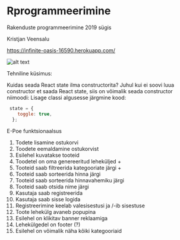# Rprogrammeerimine
Rakenduste programmeerimine 2019 sügis


Kristjan Veensalu 


https://infinite-oasis-16590.herokuapp.com/


![alt text](https://i.redd.it/4orx0op2b7o31.jpg)

Tehniline küsimus: 

Kuidas seada React state ilma constructorita?
Juhul kui ei soovi luua constructor et saada React state, siis on võimalik seada constructor niimoodi: 
Lisage classi algusesse järgmine kood: 
```javascript
 state = {
    toggle: true,
  };
```


E-Poe funktsionaalsus

1. Todete lisamine ostukorvi
2. Toodete eemaldamine ostukorvist
3. Esilehel kuvatakse tooteid
4. Toodetel on oma genereeritud leheküljed +
5. Tooteid saab filtreerida kategooriate järgi +
6. Tooteid saab sorteerida hinna järgi
7. Tooteid saab sorteerida hinnavahemiku järgi
8. Tooteid saab otsida nime järgi
9. Kasutaja saab registreerida
10. Kasutaja saab sisse logida
11. Registreerimine keelab valesisestusi ja /-ib sisestuse
12. Toote lehekülg avaneb popupina
13. Esilehel on klikitav banner reklaamiga
14. Lehekülgedel on footer (?)
15. Esilehel on võimalik näha kõiki kategooriaid
